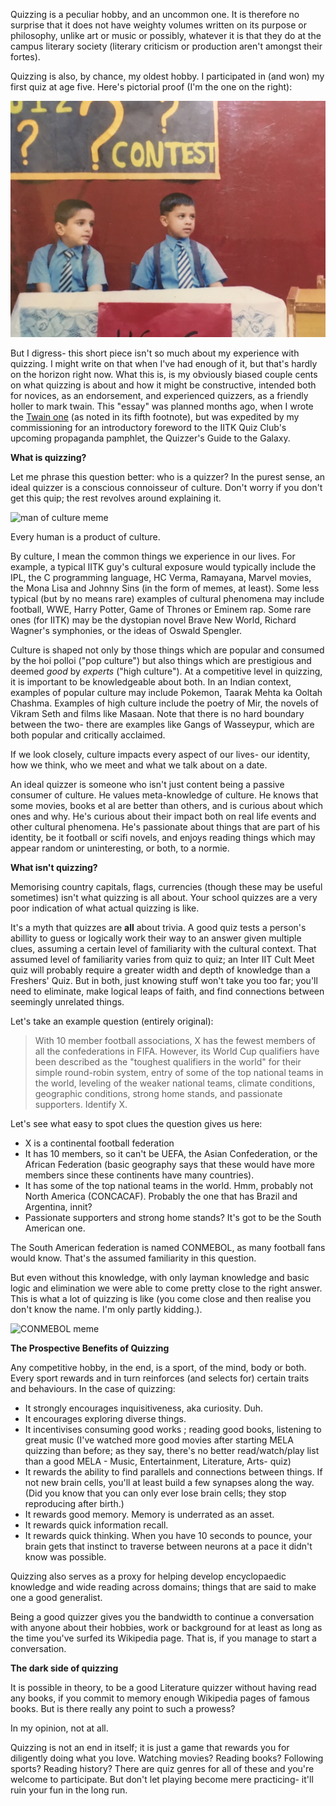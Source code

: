 Quizzing is a peculiar hobby, and an uncommon one. It is therefore no surprise that it does not have weighty volumes written on its purpose or philosophy, unlike art or music or possibly, whatever it is that they do at the campus literary society (literary criticism or production aren't amongst their fortes).

Quizzing is also, by chance, my oldest hobby. I participated in (and won) my first quiz at age five. Here's pictorial proof (I'm the one on the right):

![](/assets/quizz.jpeg)

But I digress- this short piece isn't so much about my experience with quizzing. I might write on that when I've had enough of it, but that's hardly on the horizon right now. What this is, is my obviously biased couple cents on what quizzing is about and how it might be constructive, intended both for novices, as an endorsement, and experienced quizzers, as a friendly holler to mark twain. This "essay" was planned months ago, when I wrote the [Twain one](2023-01-14-Notes-on-Mark-Twain) (as noted in its fifth footnote), but was expedited by my commissioning for an introductory foreword to the IITK Quiz Club's upcoming propaganda pamphlet, the Quizzer's Guide to the Galaxy. 

**What is quizzing?**

Let me phrase this question better: who is a quizzer? 
In the purest sense, an ideal quizzer is a conscious connoisseur of culture. Don't worry if you don't get this quip; the rest revolves around explaining it.

![man of culture meme](https://i.kym-cdn.com/photos/images/newsfeed/001/236/841/075.jpg)

Every human is a product of culture. 

By culture, I mean the common things we experience in our lives. For example, a typical IITK guy's cultural exposure would typically include the IPL, the C programming language, HC Verma, Ramayana, Marvel movies, the Mona Lisa and Johnny Sins (in the form of memes, at least). Some less typical (but by no means rare) examples of cultural phenomena may include football, WWE, Harry Potter, Game of Thrones or Eminem rap. Some rare ones (for IITK) may be the dystopian novel Brave New World, Richard Wagner's symphonies, or the ideas of Oswald Spengler.

Culture is shaped not only by those things which are popular and consumed by the hoi polloi ("pop culture") but also things which are prestigious and deemed *good* by *experts* ("high culture"). At a competitive level in quizzing, it is important to be knowledgeable about both. In an Indian context, examples of popular culture may include Pokemon, Taarak Mehta ka Ooltah Chashma. Examples of high culture include the poetry of Mir, the novels of Vikram Seth and films like Masaan. Note that there is no hard boundary between the two- there are examples like Gangs of Wasseypur, which are both popular and critically acclaimed.

If we look closely, culture impacts every aspect of our lives- our identity, how we think, who we meet and what we talk about on a date.

An ideal quizzer is someone who isn't just content being a passive consumer of culture. He values meta-knowledge of culture. He knows that some movies, books et al are better than others, and is curious about which ones and why. He's curious about their impact both on real life events and other cultural phenomena. He's passionate about things that are part of his identity, be it football or scifi novels, and enjoys reading things which may appear random or uninteresting, or both, to a normie. 

**What isn't quizzing?**

Memorising country capitals, flags, currencies (though these may be useful sometimes) isn't what quizzing is all about. Your school quizzes are a very poor indication of what actual quizzing is like.

It's a myth that quizzes are **all** about trivia. A good quiz tests a person's abillity to guess or logically work their way to an answer given multiple clues, assuming a certain level of familiarity with the cultural context. That assumed level of familiarity varies from quiz to quiz; an Inter IIT Cult Meet quiz will probably require a greater width and depth of knowledge than a Freshers' Quiz. But in both, just knowing stuff won't take you too far; you'll need to eliminate, make logical leaps of faith, and find connections between seemingly unrelated things.

Let's take an example question (entirely original):

> With 10 member football associations, X has the fewest members of all the confederations in FIFA. However, its World Cup qualifiers have been described as the "toughest qualifiers in the world" for their simple round-robin system, entry of some of the top national teams in the world, leveling of the weaker national teams, climate conditions, geographic conditions, strong home stands, and passionate supporters. Identify X.

Let's see what easy to spot clues the question gives us here:
- X is a continental football federation
- It has 10 members, so it can't be UEFA, the Asian Confederation, or the African Federation (basic geography says that these would have more members since these continents have many countries). 
- It has some of the top national teams in the world. Hmm, probably not North America (CONCACAF). Probably the one that has Brazil and Argentina, innit?
- Passionate supporters and strong home stands? It's got to be the South American one.

The South American federation is named CONMEBOL, as many football fans would know. That's the assumed familiarity in this question.

But even without this knowledge, with only layman knowledge and basic logic and elimination we were able to come pretty close to the right answer. This is what a lot of quizzing is like (you come close and then realise you don't know the name. I'm only partly kidding.).

![CONMEBOL meme](https://pbs.twimg.com/media/DIroKqXWsAAIwaa.jpg)


**The Prospective Benefits of Quizzing**

Any competitive hobby, in the end, is a sport, of the mind, body or both. Every sport rewards and in turn reinforces (and selects for) certain traits and behaviours. In the case of quizzing:
- It strongly encourages inquisitiveness, aka curiosity. Duh.
- It encourages exploring diverse things. 
- It incentivises consuming good works ; reading good books, listening to great music (I've watched more good movies after starting MELA quizzing than before; as they say, there's no better read/watch/play list than a good MELA - Music, Entertainment, Literature, Arts- quiz)
- It rewards the ability to find parallels and connections between things. If not new brain cells, you'll at least build a few synapses along the way. (Did you know that you can only ever lose brain cells; they stop reproducing after birth.)
- It rewards good memory. Memory is underrated as an asset.
- It rewards quick information recall.
- It rewards quick thinking. When you have 10 seconds to pounce, your brain gets that instinct to traverse between neurons at a pace it didn't know was possible.

Quizzing also serves as a proxy for helping develop encyclopaedic knowledge and wide reading across domains; things that are said to make one a good generalist.

Being a good quizzer gives you the bandwidth to continue a conversation with anyone about their hobbies, work or background for at least as long as the time you've surfed its Wikipedia page. That is, if you manage to start a conversation.

**The dark side of quizzing**

It is possible in theory, to be a good Literature quizzer without having read any books, if you commit to memory enough Wikipedia pages of famous books. But is there really any point to such a prowess? 

In my opinion, not at all. 

Quizzing is not an end in itself; it is just a game that rewards you for diligently doing what you love. Watching movies? Reading books? Following sports? Reading history? There are quiz genres for all of these and you're welcome to participate. But don't let playing become mere practicing- it'll ruin your fun in the long run.